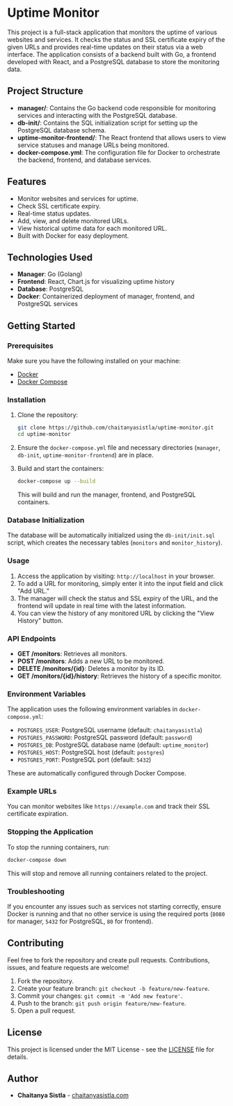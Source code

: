 
# Uptime Monitor

This project is a full-stack application that monitors the uptime of various websites and services. It checks the status and SSL certificate expiry of the given URLs and provides real-time updates on their status via a web interface. The application consists of a backend built with Go, a frontend developed with React, and a PostgreSQL database to store the monitoring data.

## Project Structure

- **manager/**: Contains the Go backend code responsible for monitoring services and interacting with the PostgreSQL database.
- **db-init/**: Contains the SQL initialization script for setting up the PostgreSQL database schema.
- **uptime-monitor-frontend/**: The React frontend that allows users to view service statuses and manage URLs being monitored.
- **docker-compose.yml**: The configuration file for Docker to orchestrate the backend, frontend, and database services.

## Features

- Monitor websites and services for uptime.
- Check SSL certificate expiry.
- Real-time status updates.
- Add, view, and delete monitored URLs.
- View historical uptime data for each monitored URL.
- Built with Docker for easy deployment.

## Technologies Used

- **Manager**: Go (Golang)
- **Frontend**: React, Chart.js for visualizing uptime history
- **Database**: PostgreSQL
- **Docker**: Containerized deployment of manager, frontend, and PostgreSQL services

## Getting Started

### Prerequisites

Make sure you have the following installed on your machine:

- [Docker](https://www.docker.com/)
- [Docker Compose](https://docs.docker.com/compose/)

### Installation

1. Clone the repository:

   ```bash
   git clone https://github.com/chaitanyasistla/uptime-monitor.git
   cd uptime-monitor
   ```

2. Ensure the `docker-compose.yml` file and necessary directories (`manager`, `db-init`, `uptime-monitor-frontend`) are in place.

3. Build and start the containers:

   ```bash
   docker-compose up --build
   ```

   This will build and run the manager, frontend, and PostgreSQL containers.

### Database Initialization

The database will be automatically initialized using the `db-init/init.sql` script, which creates the necessary tables (`monitors` and `monitor_history`).

### Usage

1. Access the application by visiting: `http://localhost` in your browser.
2. To add a URL for monitoring, simply enter it into the input field and click "Add URL."
3. The manager will check the status and SSL expiry of the URL, and the frontend will update in real time with the latest information.
4. You can view the history of any monitored URL by clicking the "View History" button.

### API Endpoints

- **GET /monitors**: Retrieves all monitors.
- **POST /monitors**: Adds a new URL to be monitored.
- **DELETE /monitors/{id}**: Deletes a monitor by its ID.
- **GET /monitors/{id}/history**: Retrieves the history of a specific monitor.

### Environment Variables

The application uses the following environment variables in `docker-compose.yml`:

- `POSTGRES_USER`: PostgreSQL username (default: `chaitanyasistla`)
- `POSTGRES_PASSWORD`: PostgreSQL password (default: `password`)
- `POSTGRES_DB`: PostgreSQL database name (default: `uptime_monitor`)
- `POSTGRES_HOST`: PostgreSQL host (default: `postgres`)
- `POSTGRES_PORT`: PostgreSQL port (default: `5432`)

These are automatically configured through Docker Compose.

### Example URLs

You can monitor websites like `https://example.com` and track their SSL certificate expiration.

### Stopping the Application

To stop the running containers, run:

```bash
docker-compose down
```

This will stop and remove all running containers related to the project.

### Troubleshooting

If you encounter any issues such as services not starting correctly, ensure Docker is running and that no other service is using the required ports (`8080` for manager, `5432` for PostgreSQL, `80` for frontend).

## Contributing

Feel free to fork the repository and create pull requests. Contributions, issues, and feature requests are welcome!

1. Fork the repository.
2. Create your feature branch: `git checkout -b feature/new-feature`.
3. Commit your changes: `git commit -m 'Add new feature'`.
4. Push to the branch: `git push origin feature/new-feature`.
5. Open a pull request.

## License

This project is licensed under the MIT License - see the [LICENSE](LICENSE) file for details.

## Author

- **Chaitanya Sistla** - [chaitanyasistla.com](https://chaitanyasistla.com)